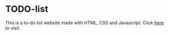 # TODO-list
This is a to-do list website made with HTML, CSS and Javascript.
Click <a href="todo-list-asghar4415.vercel.app">here</a> to visit.
